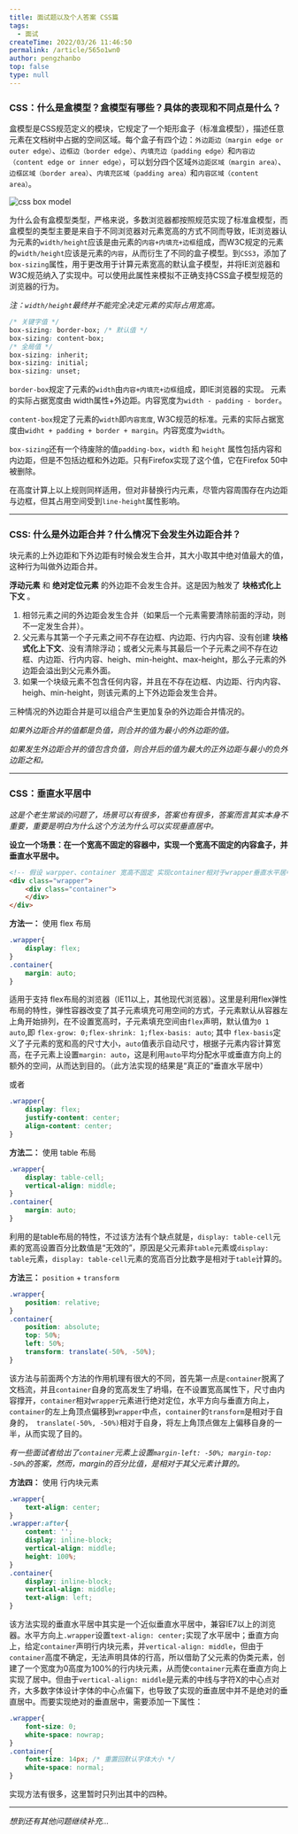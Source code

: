 ```yaml
---
title: 面试题以及个人答案 CSS篇
tags: 
  - 面试
createTime: 2022/03/26 11:46:50
permalink: /article/565o1wn0
author: pengzhanbo
top: false
type: null
---
```



### CSS：什么是盒模型？盒模型有哪些？具体的表现和不同点是什么？

盒模型是CSS规范定义的模块，它规定了一个矩形盒子（标准盒模型），描述任意元素在文档树中占据的空间区域。每个盒子有四个边：`外边距边（margin edge or outer edge）`、`边框边（border edge）`、`内填充边（padding edge）`和`内容边（content edge or inner edge）`，可以划分四个区域`外边距区域（margin area）`、`边框区域（border area）`、`内填充区域（padding area）`和`内容区域（content area）`。

![css box model](https://drafts.csswg.org/css-box-3/images/box.png)

为什么会有盒模型类型，严格来说，多数浏览器都按照规范实现了标准盒模型，而盒模型的类型主要是来自于不同浏览器对元素宽高的方式不同而导致，IE浏览器认为元素的`width/height`应该是由元素的`内容+内填充+边框`组成，而W3C规定的元素的`width/height`应该是元素的`内容`，从而衍生了不同的盒子模型。到`CSS3`，添加了`box-sizing`属性，用于更改用于计算元素宽高的默认盒子模型，并将IE浏览器和W3C规范纳入了实现中。可以使用此属性来模拟不正确支持CSS盒子模型规范的浏览器的行为。

_注：`width/height`最终并不能完全决定元素的实际占用宽高。_
``` css
/* 关键字值 */
box-sizing: border-box; /* 默认值 */
box-sizing: content-box;
/* 全局值 */
box-sizing: inherit;
box-sizing: initial;
box-sizing: unset;
```
`border-box`规定了元素的`width`由`内容+内填充+边框`组成，即IE浏览器的实现。 元素的实际占据宽度由 width属性+外边距。内容宽度为`width - padding - border`。

`content-box`规定了元素的`width`即`内容宽度`, W3C规范的标准。元素的实际占据宽度由`widht + padding + border + margin`。内容宽度为`width`。

`box-sizing`还有一个待废除的值`padding-box`，`width` 和 `height` 属性包括内容和内边距，但是不包括边框和外边距。只有Firefox实现了这个值，它在Firefox 50中被删除。

在高度计算上以上规则同样适用，但对非替换行内元素，尽管内容周围存在内边距与边框，但其占用空间受到`line-height`属性影响。

____

### CSS: 什么是外边距合并？什么情况下会发生外边距合并？

块元素的上外边距和下外边距有时候会发生合并，其大小取其中绝对值最大的值，这种行为叫做外边距合并。

__浮动元素__ 和 __绝对定位元素__ 的外边距不会发生合并。这是因为触发了 __块格式化上下文__ 。

1. 相邻元素之间的外边距会发生合并（如果后一个元素需要清除前面的浮动，则不一定发生合并）。
2. 父元素与其第一个子元素之间不存在边框、内边距、行内内容、没有创建 __块格式化上下文__、没有清除浮动；或者父元素与其最后一个子元素之间不存在边框、内边距、行内内容、heigh、min-height、max-height，那么子元素的外边距会溢出到父元素外面。
3. 如果一个块级元素不包含任何内容，并且在不存在边框、内边距、行内内容、heigh、min-height，则该元素的上下外边距会发生合并。

三种情况的外边距合并是可以组合产生更加复杂的外边距合并情况的。

_如果外边距合并的值都是负值，则合并的值为最小的外边距的值。_

_如果发生外边距合并的值包含负值，则合并后的值为最大的正外边距与最小的负外边距之和。_

_____

### CSS：垂直水平居中

_这是个老生常谈的问题了，场景可以有很多，答案也有很多，答案而言其实本身不重要，重要是明白为什么这个方法为什么可以实现垂直居中。_

__设立一个场景：在一个宽高不固定的容器中，实现一个宽高不固定的内容盒子，并垂直水平居中。__
``` html
<!-- 假设 warpper、container 宽高不固定 实现container相对于wrapper垂直水平居中-->
<div class="wrapper">
    <div class="container">
    </div>
</div>
```
__方法一：__ 使用 flex 布局
``` css
.wrapper{
    display: flex;
}
.container{
    margin: auto;
}
```
适用于支持 flex布局的浏览器（IE11以上，其他现代浏览器）。这里是利用flex弹性布局的特性，弹性容器改变了其子元素填充可用空间的方式，子元素默认从容器左上角开始排列，在不设置宽高时，子元素填充空间由`flex`声明，默认值为`0 1 auto`,即
`flex-grow: 0;flex-shrink: 1;flex-basis: auto`; 其中 `flex-basis`定义了子元素的宽和高的尺寸大小，`auto`值表示自动尺寸，根据子元素内容计算宽高，在子元素上设置`margin: auto`，这是利用`auto`平均分配水平或垂直方向上的额外的空间，从而达到目的。（此方法实现的结果是“真正的”垂直水平居中）

或者
``` css
.wrapper{
    display: flex;
    justify-content: center;
    align-content: center;
}
```

__方法二：__ 使用 table 布局
``` css
.wrapper{
    display: table-cell;
    vertical-align: middle;
}
.container{
    margin: auto;
}
```
利用的是table布局的特性，不过该方法有个缺点就是，`display: table-cell`元素的宽高设置百分比数值是“无效的”，原因是父元素非`table`元素或`display: table`元素，`display: table-cell`元素的宽高百分比数字是相对于`table`计算的。

__方法三：__ `position` + `transform`
``` css
.wrapper{
    position: relative;
}
.container{
    position: absolute;
    top: 50%;
    left: 50%;
    transform: translate(-50%, -50%);
}
```
该方法与前面两个方法的作用机理有很大的不同，首先第一点是`container`脱离了文档流，并且`container`自身的宽高发生了坍塌，在不设置宽高属性下，尺寸由内容撑开，`container`相对`wrapper`元素进行绝对定位，水平方向与垂直方向上，`container`的左上角顶点偏移到`wrapper`中点，`container`的`transform`是相对于自身的，` translate(-50%, -50%)`相对于自身，将左上角顶点做左上偏移自身的一半，从而实现了目的。

_有一些面试者给出了`container`元素上设置`margin-left: -50%; margin-top: -50%`的答案，然而，margin的百分比值，是相对于其父元素计算的。_

__方法四：__ 使用 行内块元素
``` css
.wrapper{
    text-align: center;
}
.wrapper:after{
    content: '';
    display: inline-block;
    vertical-align: middle;
    height: 100%;
}
.container{
    display: inline-block;
    vertical-align: middle;
    text-align: left;
}
```
该方法实现的垂直水平居中其实是一个近似垂直水平居中，兼容IE7以上的浏览器。水平方向上`.wrapper`设置`text-align: center;`实现了水平居中；垂直方向上，给定`container`声明行内块元素，并`vertical-align: middle`，但由于`container`高度不确定，无法声明具体的行高，所以借助了父元素的伪类元素，创建了一个宽度为0高度为100%的行内块元素，从而使`container`元素在垂直方向上实现了居中。但由于`vertical-align: middle`是元素的中线与字符X的中心点对齐，大多数字体设计字体的中心点偏下，也导致了实现的垂直居中并不是绝对的垂直居中。而要实现绝对的垂直居中，需要添加一下属性：
```css
.wrapper{
    font-size: 0;
    white-space: nowrap;
}
.container{
    font-size: 14px; /* 重置回默认字体大小 */
    white-space: normal;
}
```
实现方法有很多，这里暂时只列出其中的四种。

____

_想到还有其他问题继续补充..._
